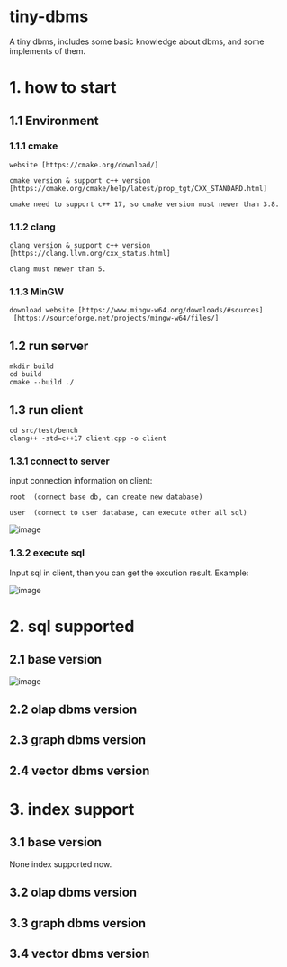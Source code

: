 # tiny-dbms
A tiny dbms, includes some basic knowledge about dbms, and some implements of them.

# 1. how to start
## 1.1 Environment
### 1.1.1 cmake
```
website [https://cmake.org/download/]

cmake version & support c++ version [https://cmake.org/cmake/help/latest/prop_tgt/CXX_STANDARD.html]

cmake need to support c++ 17, so cmake version must newer than 3.8.
```

### 1.1.2 clang
```
clang version & support c++ version [https://clang.llvm.org/cxx_status.html]

clang must newer than 5.
```

### 1.1.3 MinGW
```
download website [https://www.mingw-w64.org/downloads/#sources]
 [https://sourceforge.net/projects/mingw-w64/files/]
```

## 1.2 run server
```
mkdir build
cd build
cmake --build ./
```

## 1.3 run client
```
cd src/test/bench
clang++ -std=c++17 client.cpp -o client 
```
### 1.3.1 connect to server
input connection information on client:
```
root  (connect base db, can create new database)
```
```
user  (connect to user database, can execute other all sql)
```
![image](https://github.com/user-attachments/assets/91296a86-6baf-44bd-a2f9-02e26d0bbb86)

### 1.3.2 execute sql
Input sql in client, then you can get the excution result.
Example:

![image](https://github.com/user-attachments/assets/3b9aaa76-40c4-4e49-a849-1bfe0cac8d51)

# 2. sql supported
## 2.1 base version
![image](https://github.com/user-attachments/assets/e4c5b122-cb99-46a9-a675-31d3d93d6d86)
## 2.2 olap dbms version
## 2.3 graph dbms version
## 2.4 vector dbms version

# 3. index support
## 3.1 base version
None index supported now.
## 3.2 olap dbms version
## 3.3 graph dbms version
## 3.4 vector dbms version